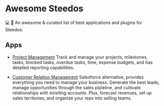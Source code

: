 # Awesome Steedos
💻 🎉 An awesome &amp; curated list of best applications and plugins for Steedos.

## Apps

- [Project Management](https://github.com/steedos/project-management-app) Track and manage your projects, milestones, tasks, blocked tasks, overdue tasks, time, expense budgets, and has detailed reporting capabilities.

- [Customer Relation Management](https://github.com/steedos/steedos-app-crm) Salesforce alternative, provides everything you need to manage your business. Generate the best leads, manage opportunities through the sales pipleline, and cultivate relationships with exisiting accounts. Plus, forecast revenues, set up sales territories, and organize your reps into selling teams.

